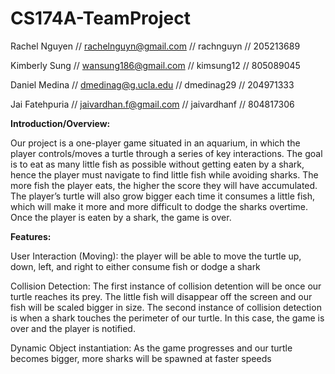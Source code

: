 # CS174A-TeamProject

Rachel Nguyen // rachelnguyn@gmail.com // rachnguyn // 205213689

Kimberly Sung // wansung186@gmail.com // kimsung12 // 805089045

Daniel Medina // dmedinag@g.ucla.edu // dmedinag29 // 204971333

Jai Fatehpuria // jaivardhan.f@gmail.com // jaivardhanf // 804817306


**Introduction/Overview:**	

Our project is a one-player game situated in an aquarium, in which the player controls/moves a turtle through a series of key interactions. The goal is to eat as many little fish as possible without getting eaten by a shark, hence the player must navigate to find little fish while avoiding sharks. The more fish the player eats, the higher the score they will have accumulated. The player’s turtle will also grow bigger each time it consumes a little fish, which will make it more and more difficult to dodge the sharks overtime. Once the player is eaten by a shark, the game is over. 
 
**Features:**

User Interaction (Moving): the player will be able to move the turtle up, down, left, and right to either consume fish or dodge a shark 

Collision Detection: The first instance of collision detention will be once our turtle reaches its prey. The little fish will disappear off the screen and our fish will be scaled bigger in size. The second instance of collision detection is when a shark touches the perimeter of our turtle. In this case, the game is over and the player is notified. 

Dynamic Object instantiation: As the game progresses and our turtle becomes bigger, more sharks will be spawned at faster speeds
